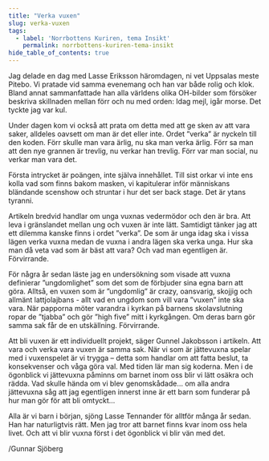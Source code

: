```yaml
---
title: "Verka vuxen"
slug: verka-vuxen
tags:
  - label: 'Norrbottens Kuriren, tema Insikt'
    permalink: norrbottens-kuriren-tema-insikt
hide_table_of_contents: true
---
```

Jag delade en dag med Lasse Eriksson häromdagen, ni vet Uppsalas meste Pitebo. Vi pratade vid samma evenemang och han var både rolig och klok. Bland annat sammanfattade han alla världens olika OH-bilder som försöker beskriva skillnaden mellan förr och nu med orden: Idag mejl, igår morse. Det tyckte jag var kul.

<!--truncate-->

Under dagen kom vi också att prata om detta med att ge sken av att vara saker, alldeles oavsett om man är det eller inte. Ordet ”verka” är nyckeln till den koden. Förr skulle man vara ärlig, nu ska man verka ärlig. Förr sa man att den nye grannen är trevlig, nu verkar han trevlig. Förr var man social, nu verkar man vara det. 

Första intrycket är poängen, inte själva innehållet. Till sist orkar vi inte ens kolla vad som finns bakom masken, vi kapitulerar inför människans bländande scenshow och struntar i hur det ser back stage. Det är ytans tyranni.

Artikeln bredvid handlar om unga vuxnas vedermödor och den är bra. Att leva i gränslandet mellan ung och vuxen är inte lätt. Samtidigt tänker jag att ett dilemma kanske finns i ordet ”verka”. De som är unga idag ska i vissa lägen verka vuxna medan de vuxna i andra lägen ska verka unga. Hur ska man då veta vad som är bäst att vara? Och vad man egentligen är. Förvirrande.

För några år sedan läste jag en undersökning som visade att vuxna definierar ”ungdomlighet” som det som de förbjuder sina egna barn att göra. Alltså, en vuxen som är ”ungdomlig” är crazy, oansvarig, skojjig och allmänt lattjolajbans - allt vad en ungdom som vill vara ”vuxen” inte ska vara. När papporna möter varandra i kyrkan på barnens skolavslutning ropar de ”tjabba” och gör ”high five” mitt i kyrkgången. Om deras barn gör samma sak får de en utskällning. Förvirrande.

Att bli vuxen är ett individuellt projekt, säger Gunnel Jakobsson i artikeln. Att vara och verka vara vuxen är samma sak. När vi som är jättevuxna spelar med i vuxenspelet är vi trygga – detta som handlar om att fatta beslut, ta konsekvenser och våga göra val. Med tiden lär man sig koderna. Men i de ögonblick vi jättevuxna påminns om barnet inom oss blir vi lätt osäkra och rädda. Vad skulle hända om vi blev genomskådade… om alla andra jättevuxna såg att jag egentligen innerst inne är ett barn som funderar på hur man gör för att bli omtyckt…

Alla är vi barn i början, sjöng Lasse Tennander för alltför många år sedan. Han har naturligtvis rätt. Men jag tror att barnet finns kvar inom oss hela livet. Och att vi blir vuxna först i det ögonblick vi blir vän med det.

/Gunnar Sjöberg
